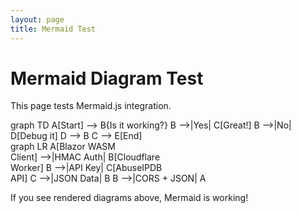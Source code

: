 ```yaml
---
layout: page
title: Mermaid Test
---
```


# Mermaid Diagram Test

This page tests Mermaid.js integration.

<div class="mermaid">
graph TD
    A[Start] --> B{Is it working?}
    B -->|Yes| C[Great!]
    B -->|No| D[Debug it]
    D --> B
    C --> E[End]
</div>

<div class="mermaid">
graph LR
    A[Blazor WASM<br/>Client] -->|HMAC Auth| B[Cloudflare<br/>Worker]
    B -->|API Key| C[AbuseIPDB<br/>API]
    C -->|JSON Data| B
    B -->|CORS + JSON| A
</div>

If you see rendered diagrams above, Mermaid is working!

<script src="https://unpkg.com/mermaid@10.6.1/dist/mermaid.min.js"></script>
<script>
mermaid.initialize({ startOnLoad: true, theme: 'default' });
</script>
